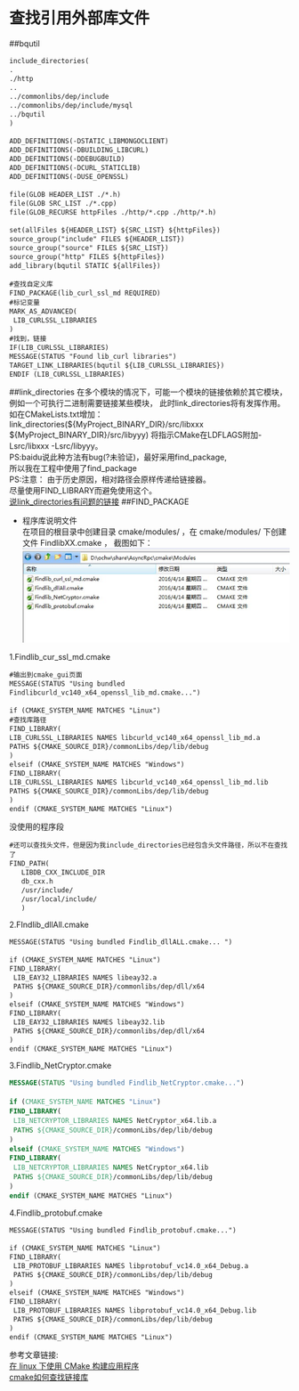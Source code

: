 # 查找引用外部库文件
##bqutil
```
include_directories(
. 
./http 
.. 
../commonlibs/dep/include
../commonlibs/dep/include/mysql
../bqutil
)

ADD_DEFINITIONS(-DSTATIC_LIBMONGOCLIENT)
ADD_DEFINITIONS(-DBUILDING_LIBCURL)
ADD_DEFINITIONS(-DDEBUGBUILD)
ADD_DEFINITIONS(-DCURL_STATICLIB)
ADD_DEFINITIONS(-DUSE_OPENSSL)

file(GLOB HEADER_LIST ./*.h)
file(GLOB SRC_LIST ./*.cpp)
file(GLOB_RECURSE httpFiles ./http/*.cpp ./http/*.h)

set(allFiles ${HEADER_LIST} ${SRC_LIST} ${httpFiles})
source_group("include" FILES ${HEADER_LIST})
source_group("source" FILES ${SRC_LIST})
source_group("http" FILES ${httpFiles})
add_library(bqutil STATIC ${allFiles})

#查找自定义库
FIND_PACKAGE(lib_curl_ssl_md REQUIRED)
#标记变量
MARK_AS_ADVANCED(
 LIB_CURLSSL_LIBRARIES
)
#找到，链接
IF(LIB_CURLSSL_LIBRARIES)
MESSAGE(STATUS "Found lib_curl libraries")
TARGET_LINK_LIBRARIES(bqutil ${LIB_CURLSSL_LIBRARIES})
ENDIF (LIB_CURLSSL_LIBRARIES)
```
##link_directories
在多个模块的情况下，可能一个模块的链接依赖於其它模块，例如一个可执行二进制需要链接某些模块，
此时link_directories将有发挥作用。
如在CMakeLists.txt增加：
link_directories(${MyProject_BINARY_DIR}/src/libxxx
${MyProject_BINARY_DIR}/src/libyyy)
将指示CMake在LDFLAGS附加-Lsrc/libxxx -Lsrc/libyyy。  
PS:baidu说此种方法有bug(?未验证)，最好采用find_package,  
所以我在工程中使用了find_package  
PS:注意：
由于历史原因，相对路径会原样传递给链接器。  
尽量使用FIND_LIBRARY而避免使用这个。  
[说link_directories有问题的链接](http://blog.csdn.net/dbzhang800/article/details/6329068)
##FIND_PACKAGE
- 程序库说明文件  
在项目的根目录中创建目录 cmake/modules/ ，在 cmake/modules/ 下创建文件 FindlibXX.cmake ，
截图如下： 
![path](find_lib.jpg)    

 1.Findlib_cur_ssl_md.cmake  
 
 
 ```
 #输出到cmake_gui页面
 MESSAGE(STATUS "Using bundled Findlibcurld_vc140_x64_openssl_lib_md.cmake...")

if (CMAKE_SYSTEM_NAME MATCHES "Linux")
#查找库路径
FIND_LIBRARY(
 LIB_CURLSSL_LIBRARIES NAMES libcurld_vc140_x64_openssl_lib_md.a
 PATHS ${CMAKE_SOURCE_DIR}/commonLibs/dep/lib/debug
)
elseif (CMAKE_SYSTEM_NAME MATCHES "Windows")
FIND_LIBRARY(
 LIB_CURLSSL_LIBRARIES NAMES libcurld_vc140_x64_openssl_lib_md.lib
 PATHS ${CMAKE_SOURCE_DIR}/commonLibs/dep/lib/debug
)
endif (CMAKE_SYSTEM_NAME MATCHES "Linux") 
```
没使用的程序段
```
#还可以查找头文件，但是因为我include_directories已经包含头文件路径，所以不在查找了
FIND_PATH(
   LIBDB_CXX_INCLUDE_DIR
   db_cxx.h 
   /usr/include/ 
   /usr/local/include/ 
   )
```
2.FIndlib_dllAll.cmake
```
MESSAGE(STATUS "Using bundled Findlib_dllALL.cmake... ")

if (CMAKE_SYSTEM_NAME MATCHES "Linux") 
FIND_LIBRARY(
 LIB_EAY32_LIBRARIES NAMES libeay32.a
 PATHS ${CMAKE_SOURCE_DIR}/commonlibs/dep/dll/x64
)
elseif (CMAKE_SYSTEM_NAME MATCHES "Windows")
FIND_LIBRARY(
 LIB_EAY32_LIBRARIES NAMES libeay32.lib
 PATHS ${CMAKE_SOURCE_DIR}/commonlibs/dep/dll/x64
)
endif (CMAKE_SYSTEM_NAME MATCHES "Linux") 
```
3.Findlib_NetCryptor.cmake
```cmake
MESSAGE(STATUS "Using bundled Findlib_NetCryptor.cmake...")

if (CMAKE_SYSTEM_NAME MATCHES "Linux") 
FIND_LIBRARY(
 LIB_NETCRYPTOR_LIBRARIES NAMES NetCryptor_x64.lib.a
 PATHS ${CMAKE_SOURCE_DIR}/commonLibs/dep/lib/debug
)
elseif (CMAKE_SYSTEM_NAME MATCHES "Windows")
FIND_LIBRARY(
 LIB_NETCRYPTOR_LIBRARIES NAMES NetCryptor_x64.lib
 PATHS ${CMAKE_SOURCE_DIR}/commonLibs/dep/lib/debug
)
endif (CMAKE_SYSTEM_NAME MATCHES "Linux") 
```
4.Findlib_protobuf.cmake
```
MESSAGE(STATUS "Using bundled Findlib_protobuf.cmake...")

if (CMAKE_SYSTEM_NAME MATCHES "Linux") 
FIND_LIBRARY(
 LIB_PROTOBUF_LIBRARIES NAMES libprotobuf_vc14.0_x64_Debug.a
 PATHS ${CMAKE_SOURCE_DIR}/commonLibs/dep/lib/debug
)
elseif (CMAKE_SYSTEM_NAME MATCHES "Windows")
FIND_LIBRARY(
 LIB_PROTOBUF_LIBRARIES NAMES libprotobuf_vc14.0_x64_Debug.lib
 PATHS ${CMAKE_SOURCE_DIR}/commonLibs/dep/lib/debug
)
endif (CMAKE_SYSTEM_NAME MATCHES "Linux") 
```
参考文章链接:  
[在 linux 下使用 CMake 构建应用程序](http://www.ibm.com/developerworks/cn/linux/l-cn-cmake/)  
[cmake如何查找链接库](http://www.yeolar.com/note/2014/12/16/cmake-how-to-find-libraries/)